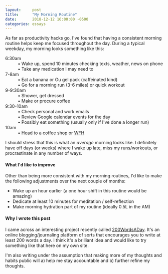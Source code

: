 ```yaml
---
layout:     post
title:      "My Morning Routine"
date:       2018-12-12 16:00:00 -0500
categories: essays
---
```


As far as productivity hacks go, I've found that having a consistent morning routine
helps keep me focused throughout the day. During a typical weekday, my morning looks
something like this:

<dl class="timeline">
  <dt>6:30am</dt>
  <dd>
    &bull; Wake up, spend 10 minutes checking texts, weather, news on phone<br />
    &bull; Take any medication I may need to
  </dd>

  <dt>7-8am</dt>
  <dd>
    &bull; Eat a banana or Gu gel pack (caffeinated kind)<br />
    &bull; Go for a morning run (3-6 miles) or quick workout
  </dd>

  <dt>9-9:30am</dt>
  <dd>
    &bull; Shower, get dressed<br />
    &bull; Make or procure coffee
  </dd>

  <dt>9:30-10am</dt>
  <dd>
    &bull; Check personal and work emails<br />
    &bull; Review Google calendar events for the day<br />
    &bull; Possibly eat something (usually only if I've done a longer run)
  </dd>

  <dt>10am</dt>
  <dd>
    &bull; Head to a coffee shop or <abbr title="Work From Home">WFH</abbr>
  </dd>
</dl>

I should stress that this is what an *average* morning looks like. I definitely
have off days (or weeks) where I wake up late, miss my runs/workouts, or
procrastinate in any number of ways.

#### What I'd like to improve

Other than being more consistent with my morning routines, I'd like to make the
following adjustments over the next couple of months:

- Wake up an hour earlier (a one hour shift in this routine would be amazing)
- Dedicate at least 10 minutes for meditation / self-reflection
- Make morning hydration part of my routine (ideally 0.5L in the AM)

#### Why I wrote this post

I came across an interesting project recently called [200WordsADay](https://200wordsaday.com).
It's an online blogging/journaling platform of sorts that encourages you to write
at least 200 words a day. I think it's a brilliant idea and would like to try something like
that here on my own site.

I'm also writing under the assumption that making more of my thoughts and habits public will
a) help me stay accountable and b) further refine my thoughts.
